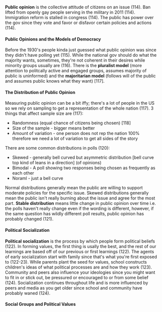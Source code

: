 **Public opinion** is the collective attitude of citizens on an issue (114). Ban lifted from openly gay people serving in the military in 2011 (114). Immigration reform is stalled in congress (114). The public has power over the gov since they vote and favor or disfavor certain policies and actions (114). 

#### Public Opinions and the Models of Democracy
Before the 1930's people kinda just guessed what public opinion was since they didn't have polling yet (115). While the national gov should do what the majority wants, sometimes, they're not coherent in their desires while minority groups usually are (116). There is the **pluralist model** (more attention to politcally active and engaged groups, assumes majority of public is uninformed) and the **majoritarian model** (follows will of the public and assumes public knows what they want) [117]. 

#### The Distribution of Public Opinion
Measuring public opinion can be a bit iffy; there's a lot of people in the US so we rely on sampling to get a representation of the whole nation (117). 3 things that affect sample size are (117):
- Randomness (equal chance of citizens being chosen) [118]
- Size of the sample - bigger means better
- Amount of variation - one person does not rep the nation 100% therefore we need a lot of variation to get all sides of the story

There are some common distributions in polls (120):
- Skewed - generally bell curved but asymmetric distribution [bell curve top kind of leans in a direction] (of opinions)
- Bimodal - A poll showing two responses being chosen as frequently as each other
- Noraml - just a bell curve

Normal distributions generally mean the public are willing to support moderate policies for the specific issue. Skewed distributions generally mean the public isn't really burning about the issue and agree for the most part. **Stable distribution** means little change in public opinion over time i.e. the polls haven't really change even if the wording is different, however, if the same question has wildly different poll results, public opinion has probably changed (121).

#### Political Socialization
**Political socialization** is the process by which people form political beliefs (122). In forming values, the first thing is usally the best, and the rest of our learnings are based off of our previous or first learnings (122). The agents of early socialization start with family since that's what you're first exposed to (122-23). While parents plant the seed for values, school constructs children's ideas of what political processes are and how they work (123). Community and peers also influence your ideologies since you might want to fit in or stick out, be pressured or encouraged to or from some belief (124). Socialization continues throughout life and is more influenced by peers and media as you get older since school and community have probably waned (124). 

#### Social Groups and Political Values